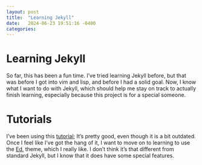```yaml
---
layout: post
title:  "Learning Jekyll"
date:   2024-06-23 19:51:16 -0400
categories:
---
```


# Learning Jekyll

So far, this has been a fun time. I’ve tried learning Jekyll before, but that was before I got into vim and lisp, and before I had a solid goal. Now, I know what I want to do with Jekyll, which should help me stay on track to actually finish learning, especially because this project is for a special someone.

# Tutorials

I’ve been using this [tutorial](https://programminghistorian.org/en/lessons/building-static-sites-with-jekyll-github-pages#writing-pages-and-posts-); It’s pretty good, even though it is a bit outdated. Once I feel like I’ve got the hang of it, I want to move on to learning to use the [Ed.](https://minicomp.github.io/ed/) theme, which I really like. I don’t think it’s that different from standard Jekyll, but I know that it does have some special features.


